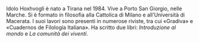 Idolo Hoxhvogli è nato a Tirana nel 1984. Vive a Porto San Giorgio, nelle Marche. Si è formato in filosofia alla Cattolica di Milano e all’Università di Macerata. I suoi lavori sono presenti in numerose riviste, tra cui «Gradiva» e «Cuadernos de Filología Italiana». Ha scritto due libri: *Introduzione al mondo* e *La comunità dei viventi*.
